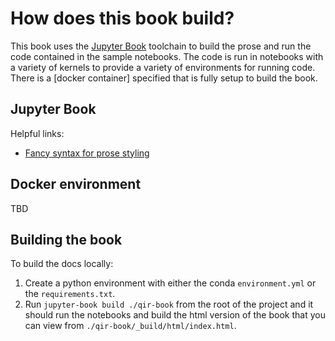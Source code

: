 # How does this book build?

This book uses the [Jupyter Book](https://jupyterbook.org/en/stable/index.html) toolchain to build the prose and run the code contained in the sample notebooks. The code is run in notebooks with a variety of kernels to provide a variety of environments for running code. There is a [docker container] specified that is fully setup to build the book.

## Jupyter Book

Helpful links:

- [Fancy syntax for prose styling](https://jupyterbook.org/en/stable/content/content-blocks.html?highlight=glossary#special-content-blocks)

## Docker environment

TBD

## Building the book

To build the docs locally:

1. Create a python environment with either the conda `environment.yml` or the `requirements.txt`.
2. Run `jupyter-book build ./qir-book` from the root of the project and it should run the notebooks and build the html version of the book that you can view from `./qir-book/_build/html/index.html`.

